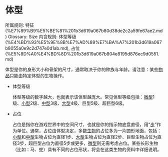 # 体型

所属规则: 特征 (%E7%89%B9%E5%BE%81%201b3d619a067b80d38de2c2a59fe67ae2.md)
Glossary: Size
内含规则: 体型等级 (%E4%BD%93%E5%9E%8B%E7%AD%89%E7%BA%A7%201b3d619a067b8055a0e9c2d747e0d1ab.md), 占位 (%E5%8D%A0%E4%BD%8D%201b3d619a067b804e8195d876ec9d0551.md)

体型是你的身形大小和骨架的尺寸，通常取决于你的种族与年龄。请注意：某些[物品](%E7%89%A9%E5%93%81%201b3d619a067b803f863edfb283e94d9a.md)只能由特定体型的生物操作。

- 体型等级
    
    
    体型等级的数字越大，也就表示该体型越庞大。常见体型等级包括：[微型](https://www.notion.so/1b4d619a067b8067a837d890c731170d?pvs=21)1级、[小型](https://www.notion.so/1b4d619a067b8010bd07e9075b8f71f2?pvs=21)2级、[中型](https://www.notion.so/1b4d619a067b803f9d27cc385878526d?pvs=21)3级、[大型](https://www.notion.so/1b4d619a067b8008b948dccfac910e8b?pvs=21)4级、巨型5级、超巨型6级。
    
- 占位
    
    
    占位是指你在游戏世界中的空间尺寸，也就是你的指示物底盘直径，用“[步](%E6%AD%A5%201b3d619a067b800fb1cfe9f0ef45b9ef.md)”作为单位。通常，占位由体型决定，多数[生物](%E7%94%9F%E7%89%A9%201b3d619a067b80d0bbe1d113bf20ff1f.md)的占位多为一片圆形地面，包括：[小型](https://www.notion.so/1b4d619a067b8010bd07e9075b8f71f2?pvs=21)和[中型](https://www.notion.so/1b4d619a067b803f9d27cc385878526d?pvs=21)生物占位为直径1步、[大型](https://www.notion.so/1b4d619a067b8008b948dccfac910e8b?pvs=21)生物占位为直径2步、巨型生物占位为直径3步，超巨型占位为直径5步或更多，[微型](https://www.notion.so/1b4d619a067b8067a837d890c731170d?pvs=21)则无需考虑占位。某些长形生物（比如：马、蛇）具有不同的占位形状，将会在这类生物的资料中详细说明。
